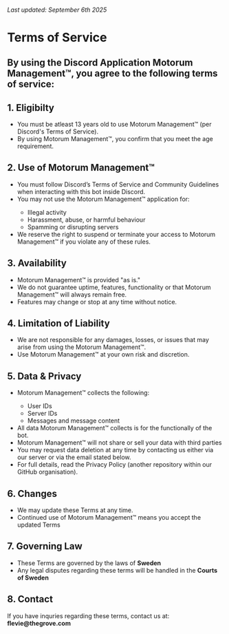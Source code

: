 <html>
<body>
  <h6>Last updated: September 6th 2025</h6>
  <h1>Terms of Service</h1>
  
  <h2>By using the Discord Application Motorum Management™, you agree to the following terms of service:</h2>
  <h2>1. Eligibilty</h2>
  <ul>
	  <li>You must be atleast 13 years old to use Motorum Management™ (per Discord's Terms of Service).</li>
	  <li>By using Motorum Management™, you confirm that you meet the age requirement.</li>
  </ul>
  <h2>2. Use of Motorum Management™</h2>
  <ul>
	  <li>You must follow Discord’s Terms of Service and Community Guidelines when interacting with this bot inside Discord.</li>
	  <li>You may not use the Motorum Management™ application for:</li>
	  <ul>
	  	<li>Illegal activity</li>
		<li>Harassment, abuse, or harmful behaviour</li>
		<li>Spamming or disrupting servers</li>
	  </ul>
	  <li>We reserve the right to suspend or terminate your access to Motorum Management™ if you violate any of these rules.</li>
  </ul>

  <h2>3. Availability</h2>
  <ul>
  	<li>Motorum Management™ is provided "as is."</li>
	<li>We do not guarantee uptime, features, functionality or that Motorum Management™ will always remain free.</li>
	<li>Features may change or stop at any time without notice.</li>
  </ul>

  <h2>4. Limitation of Liability</h2>
  <ul>
  	<li>We are not responsible for any damages, losses, or issues that may arise from using the Motorum Management™.</li>
  	<li>Use Motorum Management™ at your own risk and discretion.</li>
  </ul>

  <h2>5. Data & Privacy</h2>
  <ul>
	  <li>Motorum Management™ collects the following:</li>
	  <ul>
		  <li>User IDs</li>
		  <li>Server IDs</li>
		  <li>Messages and message content</li>
	  </ul>
	  <li>All data Motorum Management™ collects is for the functionally of the bot.</li>
	  <li>Motorum Management™ will not share or sell your data with third parties</li>
	  <li>You may request data deletion at any time by contacting us either via our server or via the email stated below.</li>
	  <li>For full details, read the Privacy Policy (another repository within our GitHub organisation).</li>
  </ul>

  <h2>6. Changes</h2>
  <ul>
  	<li>We may update these Terms at any time.</li>
	<li>Continued use of Motorum Management™ means you accept the updated Terms</li>
  </ul>

  <h2>7. Governing Law</h2>
  <ul>
	  <li>These Terms are governed by the laws of <strong>Sweden</strong></li>
	  <li>Any legal disputes regarding these terms will be handled in the <strong>Courts of Sweden</strong></li>
  </ul>

  <h2>8. Contact</h2>
  <p>If you have inquries regarding these terms, contact us at: <strong>flevie@thegrove.com</strong></p>
</body>
</html>
